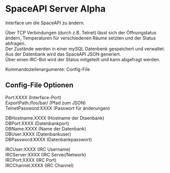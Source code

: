 # SpaceAPI Server Alpha
Interface um die SpaceAPI zu ändern.

Über TCP Verbindungen (durch z.B. Telnet) lässt sich der Öffnungstatus ändern, Temperaturen für verschiedenen Räume setzten und der Status abfragen.  
Der Zustände werden in einer mySQL Datenbenk gespeichert und verwaltet.  
Aus der Datenbank wird das SpaceAPI JSON generiert.  
Über einen IRC-Bot wird der Status mitgeteilt und kann abgefragt werden.  

Kommandozeilenargumente: Config-File

## Config-File Optionen
Port:XXXX (Interface-Port)  
ExportPath:/foo/bar/ (Pfad zum JSON)  
TelnetPassword:XXXX (Passwort für änderungen)  

DBHostname:XXXX (Hostname der Dtaenbank)  
DBPort:XXXX (Datenbankport)  
DBName:XXXX (Name der Datenbank)  
DBUser:XXXX (Datenbankuser)  
DBPassword:XXXX (Datenbankpasswort)  

IRCUser:XXXX (IRC Username)  
IRCServer:XXXX (IRC Server/Network)  
IRCPort:XXXX (IRC Port)  
IRCChannel:XXXX (IRC Channel)  
